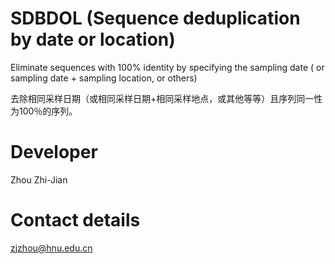 # SDBDOL (Sequence deduplication by date or location)

Eliminate sequences with 100% identity by specifying the sampling date ( or sampling date + sampling location, or others)

去除相同采样日期（或相同采样日期+相同采样地点，或其他等等）且序列同一性为100％的序列。

# Developer
Zhou Zhi-Jian

# Contact details
zjzhou@hnu.edu.cn
